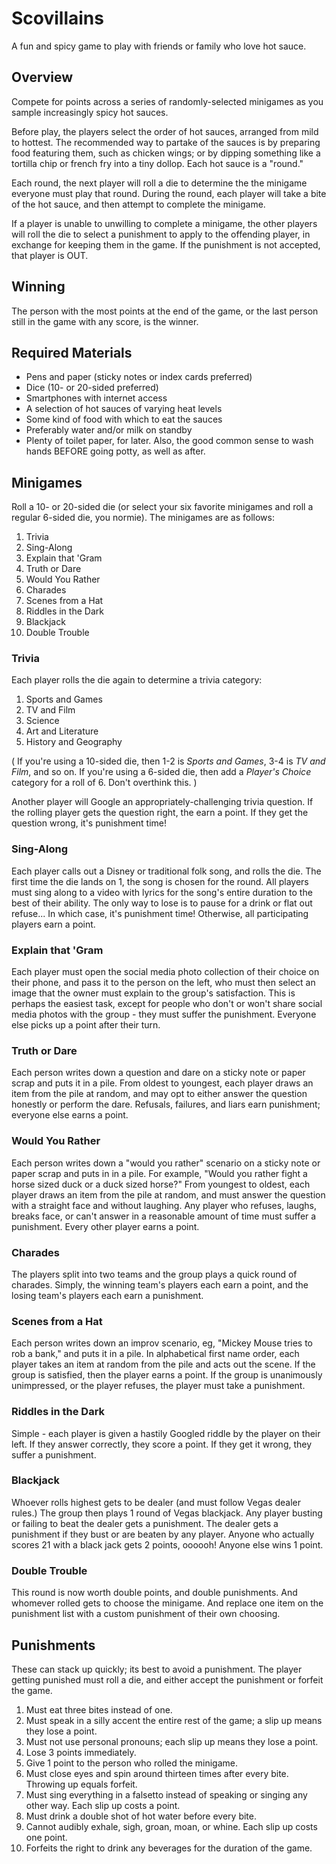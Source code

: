 # Scovillains
A fun and spicy game to play with friends or family who love hot sauce.

## Overview

Compete for points across a series of randomly-selected minigames as you sample increasingly spicy hot sauces.

Before play, the players select the order of hot sauces, arranged from mild to hottest. The recommended way to partake of the sauces is by preparing food featuring them, such as chicken wings; or by dipping something like a tortilla chip or french fry into a tiny dollop. Each hot sauce is a "round."

Each round, the next player will roll a die to determine the the minigame everyone must play that round. During the round, each player will take a bite of the hot sauce, and then attempt to complete the minigame.

If a player is unable to unwilling to complete a minigame, the other players will roll the die to select a punishment to apply to the offending player, in exchange for keeping them in the game. If the punishment is not accepted, that player is OUT.

## Winning 

The person with the most points at the end of the game, or the last person still in the game with any score, is the winner. 

## Required Materials 

- Pens and paper (sticky notes or index cards preferred) 
- Dice (10- or 20-sided preferred) 
- Smartphones with internet access 
- A selection of hot sauces of varying heat levels 
- Some kind of food with which to eat the sauces 
- Preferably water and/or milk on standby
- Plenty of toilet paper, for later. Also, the good common sense to wash hands BEFORE going potty, as well as after. 

## Minigames

Roll a 10- or 20-sided die (or select your six favorite minigames and roll a regular 6-sided die, you normie). The minigames are as follows:

1. Trivia
1. Sing-Along
1. Explain that 'Gram
1. Truth or Dare
1. Would You Rather
1. Charades
1. Scenes from a Hat
1. Riddles in the Dark
1. Blackjack
1. Double Trouble

### Trivia

Each player rolls the die again to determine a trivia category:

1. Sports and Games
1. TV and Film
1. Science
1. Art and Literature
1. History and Geography

( If you're using a 10-sided die, then 1-2 is _Sports and Games_, 3-4 is _TV and Film_, and so on. If you're using a 6-sided die, then add a _Player's Choice_ category for a roll of 6. Don't overthink this. )

Another player will Google an appropriately-challenging trivia question. If the rolling player gets the question right, the earn a point. If they get the question wrong, it's punishment time!

### Sing-Along

Each player calls out a Disney or traditional folk song, and rolls the die. The first time the die lands on 1, the song is chosen for the round. All players must sing along to a video with lyrics for the song's entire duration to the best of their ability. 
The only way to lose is to pause for a drink or flat out refuse... In which case, it's punishment time! Otherwise, all participating players earn a point. 

### Explain that 'Gram

Each player must open the social media photo collection of their choice on their phone, and pass it to the person on the left, who must then select an image that the owner must explain to the group's satisfaction. This is perhaps the easiest task, except for people who don't or won't share social media photos with the group - they must suffer the punishment. Everyone else picks up a point after their turn. 

### Truth or Dare

Each person writes down a question and dare on a sticky note or paper scrap and puts it in a pile. 
From oldest to youngest, each player draws an item from the pile at random, and may opt to either answer the question honestly or perform the dare.
Refusals, failures, and liars earn punishment; everyone else earns a point. 

### Would You Rather

Each person writes down a "would you rather" scenario on a sticky note or paper scrap and puts in in a pile.
For example, "Would you rather fight a horse sized duck or a duck sized horse?" 
From youngest to oldest, each player draws an item from the pile at random, and must answer the question with a straight face and without laughing. 
Any player who refuses, laughs, breaks face, or can't answer in a reasonable amount of time must suffer a punishment. Every other player earns a point. 

### Charades

The players split into two teams and the group plays a quick round of charades. 
Simply, the winning team's players each earn a point, and the losing team's players each earn a punishment. 

### Scenes from a Hat

Each person writes down an improv scenario, eg, "Mickey Mouse tries to rob a bank," and puts it in a pile. 
In alphabetical first name order, each player takes an item at random from the pile and acts out the scene. 
If the group is satisfied, then the player earns a point. If the group is unanimously unimpressed, or the player refuses, the player must take a punishment. 

### Riddles in the Dark

Simple - each player is given a hastily Googled riddle by the player on their left. If they answer correctly, they score a point. If they get it wrong, they suffer a punishment. 

### Blackjack

Whoever rolls highest gets to be dealer (and must follow Vegas dealer rules.) 
The group then plays 1 round of Vegas blackjack. 
Any player busting or failing to beat the dealer gets a punishment. 
The dealer gets a punishment if they bust or are beaten by any player. 
Anyone who actually scores 21 with a black jack gets 2 points, oooooh! 
Anyone else wins 1 point. 

### Double Trouble

This round is now worth double points, and double punishments. 
And whomever rolled gets to choose the minigame. 
And replace one item on the punishment list with a custom punishment of their own choosing. 

## Punishments

These can stack up quickly; its best to avoid a punishment. 
The player getting punished must roll a die, and either accept the punishment or forfeit the game. 

1. Must eat three bites instead of one. 
1. Must speak in a silly accent the entire rest of the game; a slip up means they lose a point. 
1. Must not use personal pronouns; each slip up means they lose a point. 
1. Lose 3 points immediately. 
1. Give 1 point to the person who rolled the minigame. 
1. Must close eyes and spin around thirteen times after every bite. Throwing up equals forfeit. 
1. Must sing everything in a falsetto instead of speaking or singing any other way. Each slip up costs a point. 
1. Must drink a double shot of hot water before every bite. 
1. Cannot audibly exhale, sigh, groan, moan, or whine. Each slip up costs one point. 
1. Forfeits the right to drink any beverages for the duration of the game. 
